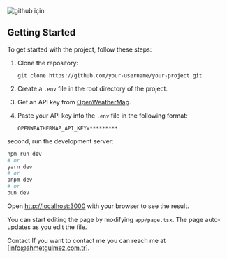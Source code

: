 ![github için](https://github.com/theahmetgg/weather-app/assets/92268751/133da924-9bf4-4aa4-b868-67c226c57315)

## Getting Started
To get started with the project, follow these steps:

1. Clone the repository:
    ```
    git clone https://github.com/your-username/your-project.git
    ```

2. Create a `.env` file in the root directory of the project.

3. Get an API key from [OpenWeatherMap](https://openweathermap.org/current).

4. Paste your API key into the `.env` file in the following format:
    ```
    OPENWEATHERMAP_API_KEY=*********
    ```
    
second, run the development server:

```bash
npm run dev
# or
yarn dev
# or
pnpm dev
# or
bun dev
```

Open [http://localhost:3000](http://localhost:3000) with your browser to see the result.

You can start editing the page by modifying `app/page.tsx`. The page auto-updates as you edit the file.

Contact
If you want to contact me you can reach me at [info@ahmetgulmez.com.tr].
